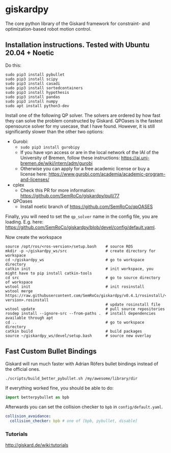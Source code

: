 # giskardpy
The core python library of the Giskard framework for constraint- and optimization-based robot motion control.

## Installation instructions. Tested with Ubuntu 20.04 + Noetic

Do this:
```
sudo pip3 install pybullet
sudo pip3 install scipy
sudo pip3 install casadi
sudo pip3 install sortedcontainers
sudo pip3 install hypothesis
sudo pip3 install pandas
sudo pip3 install numpy
sudo apt install python3-dev 
```
Install one of the following QP solver. The solvers are ordered by how fast they can solve the problem constructed by Giskard. QPOases is the fastest opensource solver for my usecase, that I have found. However, it is still significantly slower than the other two options:
 - Gurobi:
   - ```sudo pip3 install gurobipy```
   - If you have vpn access or are in the local network of the IAI of the University of Bremen, follow these instructions: https://ai.uni-bremen.de/wiki/intern/adm/gurobi
   - Otherwise you can apply for a free academic license or buy a license here: https://www.gurobi.com/academia/academic-program-and-licenses/
 - cplex 
   - Check this PR for more information: https://github.com/SemRoCo/giskardpy/pull/77
 - QPOases 
   - Install noetic branch of https://github.com/SemRoCo/qpOASES

Finally, you will need to set the ```qp_solver``` name in the config file, you are loading. E.g. here: https://github.com/SemRoCo/giskardpy/blob/devel/config/default.yaml.

Now create the workspace
```
source /opt/ros/<ros-version>/setup.bash    # source ROS
mkdir -p ~/giskardpy_ws/src                 # create directory for workspace
cd ~/giskardpy_ws                           # go to workspace directory
catkin init                                 # init workspace, you might have to pip install catkin-tools
cd src                                      # go to source directory of workspace
wstool init                                 # init rosinstall
wstool merge https://raw.githubusercontent.com/SemRoCo/giskardpy/v0.4.1/rosinstall/<ros-version>.rosinstall
                                            # update rosinstall file
wstool update                               # pull source repositories
rosdep install --ignore-src --from-paths .  # install dependencies available through apt
cd ..                                       # go to workspace directory
catkin build                                # build packages
source ~/giskardpy_ws/devel/setup.bash      # source new overlay
```

## Fast Custom Bullet Bindings
Giskard will run much faster with Adrian Röfers bullet bindings instead of the official ones.
```
./scripts/build_better_pybullet.sh /my/awesome/library/dir

```
If everything worked fine, you should be able to do:
```python
import betterpybullet as bpb
```
Afterwards you can set the collision checker to ```bpb``` in ```config/default.yaml```.
```yaml
collision_avoidance:
  collision_checker: bpb # one of [bpb, pybullet, disable]
```

### Tutorials
http://giskard.de/wiki:tutorials

